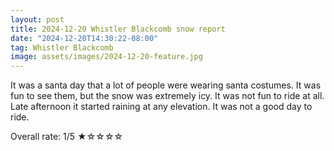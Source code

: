 ```yaml
---
layout: post
title: 2024-12-20 Whistler Blackcomb snow report
date: "2024-12-20T14:30:22-08:00"
tag: Whistler Blackcomb
image: assets/images/2024-12-20-feature.jpg
---
```


It was a santa day that a lot of people were wearing santa costumes. It was fun to see them, but the snow was extremely icy. It was not fun to ride at all.
Late afternoon it started raining at any elevation. It was not a good day to ride.

Overall rate: 1/5 ★☆☆☆☆

